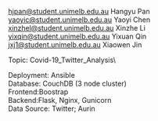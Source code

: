 hjpan@student.unimelb.edu.au  Hangyu Pan  
yaoyic@student.unimelb.edu.au  Yaoyi Chen  
xinzhel@student.unimelb.edu.au  Xinzhe Li  
yixqin@student.unimelb.edu.au  Yixuan Qin\
jxj1@student.unimelb.edu.au Xiaowen Jin


Topic: Covid-19_Twitter_Analysis\

Deployment: Ansible\
Database: CouchDB (3 node cluster)\
Frontend:Boostrap\
Backend:Flask, Nginx, Gunicorn\
Data Source: Twitter; Aurin
